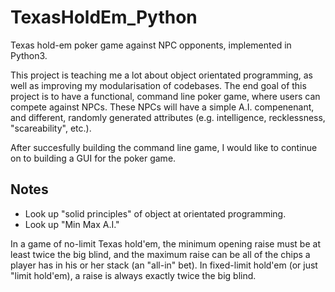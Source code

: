 # TexasHoldEm_Python
Texas hold-em poker game against NPC opponents, implemented in Python3.

This project is teaching me a lot about object orientated programming, as well as improving my modularisation of codebases. The end goal of this project is to have a functional, command line poker game, where users can compete against NPCs. These NPCs will have a simple A.I. compenenant, and different, randomly generated attributes (e.g. intelligence, recklessness, "scareability", etc.). 

After succesfully building the command line game, I would like to continue on to building a GUI for the poker game.

## Notes
- Look up "solid principles" of object at orientated programming.
- Look up "Min Max A.I."

In a game of no-limit Texas hold'em, the minimum opening raise must be at least twice the big blind, and the maximum raise can be all of the chips a player has in his or her stack (an "all-in" bet).
In fixed-limit hold'em (or just "limit hold'em), a raise is always exactly twice the big blind.